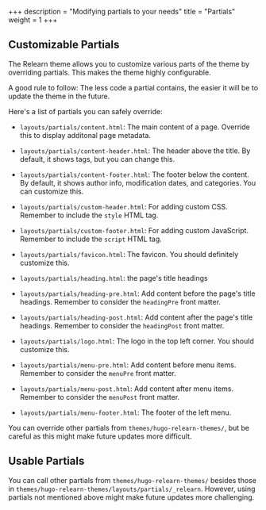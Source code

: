 +++
description = "Modifying partials to your needs"
title = "Partials"
weight = 1
+++

## Customizable Partials

The Relearn theme allows you to customize various parts of the theme by overriding partials. This makes the theme highly configurable.

A good rule to follow: The less code a partial contains, the easier it will be to update the theme in the future.

Here's a list of partials you can safely override:

- `layouts/partials/content.html`: The main content of a page. Override this to display additonal page metadata.

- `layouts/partials/content-header.html`: The header above the title. By default, it shows tags, but you can change this.

- `layouts/partials/content-footer.html`: The footer below the content. By default, it shows author info, modification dates, and categories. You can customize this.

- `layouts/partials/custom-header.html`: For adding custom CSS. Remember to include the `style` HTML tag.

- `layouts/partials/custom-footer.html`: For adding custom JavaScript. Remember to include the `script` HTML tag.

- `layouts/partials/favicon.html`: The favicon. You should definitely customize this.

- `layouts/partials/heading.html`: the page's title headings

- `layouts/partials/heading-pre.html`: Add content before the page's title headings. Remember to consider the `headingPre` front matter.

- `layouts/partials/heading-post.html`: Add content after the page's title headings. Remember to consider the `headingPost` front matter.

- `layouts/partials/logo.html`: The logo in the top left corner. You should customize this.

- `layouts/partials/menu-pre.html`: Add content before menu items. Remember to consider the `menuPre` front matter.

- `layouts/partials/menu-post.html`: Add content after menu items. Remember to consider the `menuPost` front matter.

- `layouts/partials/menu-footer.html`: The footer of the left menu.

You can override other partials from `themes/hugo-relearn-themes/`, but be careful as this might make future updates more difficult.

## Usable Partials

You can call other partials from `themes/hugo-relearn-themes/` besides those in `themes/hugo-relearn-themes/layouts/partials/_relearn`. However, using partials not mentioned above might make future updates more challenging.
